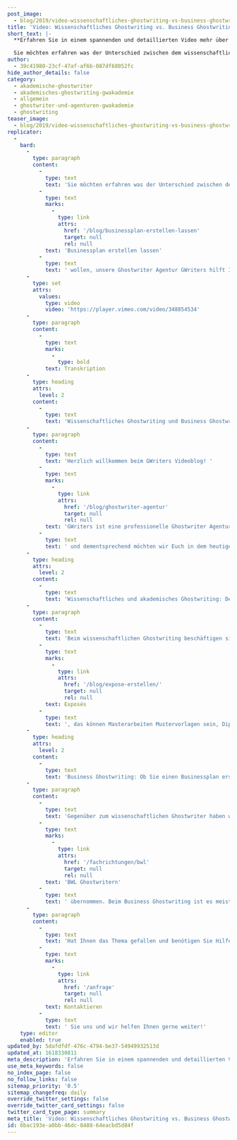 ```yaml
---
post_image:
  - blog/2019/video-wissenschaftliches-ghostwriting-vs-business-ghostwriting-was-steckt-dahinter/2019-07-18-Wissenschaftliches_Ghostwriting_vs_Business_Ghostwriting-Was_steckt_dahinter_classic_Thumbnail-(1).png
title: 'Video: Wissenschaftliches Ghostwriting vs. Business Ghostwriting - Was steckt dahinter?'
short_text: |-
  **Erfahren Sie in einem spannenden und detaillierten Video mehr über die Unterschiede der zwei Disziplinen im Ghostwriting und lassen Sie sich beraten!**

  Sie möchten erfahren was der Unterschied zwischen dem wissenschaftlichen Ghostwriting und dem Business Ghostwriting ist? Egal, ob Sie zum ersteren eine Bachelorarbeit, Masterarbeit oder Doktorarbeit schreiben lassen wollen oder doch eher aus dem Business Bereich kommen und Werbetexte oder einen Businessplan erstellen lassen wollen...
author:
  - 39c41980-23cf-47af-af6b-087df68052fc
hide_author_details: false
category:
  - akademische-ghostwriter
  - akademisches-ghostwriting-gwakademie
  - allgemein
  - ghostwriter-und-agenturen-gwakademie
  - ghostwriting
teaser_image:
  - blog/2019/video-wissenschaftliches-ghostwriting-vs-business-ghostwriting-was-steckt-dahinter/2019-07-18-Wissenschaftliches_Ghostwriting_vs_Business_Ghostwriting-Was_steckt_dahinter_classic_Thumbnail-(1).png
replicator:
  -
    bard:
      -
        type: paragraph
        content:
          -
            type: text
            text: 'Sie möchten erfahren was der Unterschied zwischen dem wissenschaftlichen Ghostwriting und dem Business Ghostwriting ist? Egal, ob Sie zum ersteren eine Bachelorarbeit, Masterarbeit oder Doktorarbeit schreiben lassen wollen oder doch eher aus dem Business Bereich kommen und Werbetexte oder einen '
          -
            type: text
            marks:
              -
                type: link
                attrs:
                  href: '/blog/businessplan-erstellen-lassen'
                  target: null
                  rel: null
            text: 'Businessplan erstellen lassen'
          -
            type: text
            text: ' wollen, unsere Ghostwriter Agentur GWriters hilft Ihnen dabei mit geprüfter Qualität, Zuverlässigkeit und Preissicherheit. Schauen Sie das Video an oder lesen Sie unsere Transkription, um zu erfahren was die grundliegenden Unterschiede zwischen den beiden Bereichen sind.'
      -
        type: set
        attrs:
          values:
            type: video
            video: 'https://player.vimeo.com/video/348854534'
      -
        type: paragraph
        content:
          -
            type: text
            marks:
              -
                type: bold
            text: Transkription
      -
        type: heading
        attrs:
          level: 2
        content:
          -
            type: text
            text: 'Wissenschaftliches Ghostwriting und Business Ghostwriting'
      -
        type: paragraph
        content:
          -
            type: text
            text: 'Herzlich willkommen beim GWriters Videoblog! '
          -
            type: text
            marks:
              -
                type: link
                attrs:
                  href: '/blog/ghostwriter-agentur'
                  target: null
                  rel: null
            text: 'GWriters ist eine professionelle Ghostwriter Agentur'
          -
            type: text
            text: ' und dementsprechend möchten wir Euch in dem heutigen Video einmal unsere zwein Kernbereiche vorstellen. Das Video lautet deshalb "Wissenschaftliches versus Business Ghostwriting". Warum wir diese zwei Bereiche unterscheiden, ist ganz einfach, denn beide Bereiche haben ganz ganz unterschiedliche Kriterien, nach denen unsere Ghostwriter gehen müssen und in dem Video heute stellen wir Euch diese beiden Bereiche und deren Kriterien einmal gegenüber und einmal vor.'
      -
        type: heading
        attrs:
          level: 2
        content:
          -
            type: text
            text: 'Wissenschaftliches und akademisches Ghostwriting: Definition und Charakteristiken in der Branche'
      -
        type: paragraph
        content:
          -
            type: text
            text: 'Beim wissenschaftlichen Ghostwriting beschäftigen sich unsere akademischen Ghostwriter hauptsächlich mit den hier genannten Arbeitenarten. Das sind Essays, '
          -
            type: text
            marks:
              -
                type: link
                attrs:
                  href: '/blog/expose-erstellen/'
                  target: null
                  rel: null
            text: Exposés
          -
            type: text
            text: ', das können Masterarbeiten Mustervorlagen sein, Diplomarbeiten aller Arten, alle möglichen Formen von wissenschaftlichen Publikationen und so weiter wie ein Businessplan oder Werbematerial. Dabei ist es natürlich wichtig, dass sich die Ghostwriter an eindeutige Kriterien halten und die wichtigsten davon gehen wir jetzt hier einmal durch. Zunächst ist es wichtig, dass ein methodisch begründetes Vorgehen vorliegt, das heißt, es wird gezeigt ob die Systematik aus eigenen Schlussfolgerung resultiert, und das Ergebnis, oder aus einer anderen Quelle. Es wird objektiv geblieben und keine subjektive Bewertung vorgenommen, sondern wirklich nach wissenschaftlichen Kriterien gegangen und auch die Systematik der wissenschaftlichen Texte, also die Einordnung des Wissens, aktuell im wissenschaftlichen Kontext und zwischen anderen Publikationen ist ganz ganz wichtig. An all diese Kriterien halten sich unsere akademischen Ghostwriter natürlich. Weiterhin ist es wichtig, dass beim wissenschaftlichen Ghostwriting eine kritische Betrachtung, auch der eigenen Thesen vorliegt, dass man sachlich und neutral bleibt und ganz ganz wichtig natürlich, dass richtige Quellenangaben vorliegen und die richtige Zitationsweise vorliegt.'
      -
        type: heading
        attrs:
          level: 2
        content:
          -
            type: text
            text: 'Business Ghostwriting: Ob Sie einen Businessplan erstellen lassen oder Werbematerial designen lassen'
      -
        type: paragraph
        content:
          -
            type: text
            text: 'Gegenüber zum wissenschaftlichen Ghostwriter haben wir nun das sogenannte Business Ghostwriting, wo ist dann eher um Vorträge zu Fachtagungen geht, Informationsbroschüren, um Stellungnahmen, Präsentation, Fachartikel, Analysen und so weiter. Da natürlich auch solche Texte ein hervorragendes Fachwissen und Schreibtalent erfordern, werden solche Business-Projekte zumeist von unseren '
          -
            type: text
            marks:
              -
                type: link
                attrs:
                  href: '/fachrichtungen/bwl'
                  target: null
                  rel: null
            text: 'BWL Ghostwritern'
          -
            type: text
            text: ' übernommen. Beim Business Ghostwriting ist es meist ganz ganz wichtig, dass mit den Informationen auch vertraulich umgegangen wird Grundsätzlich ist bei all unseren akademischen Ghostwriter und natürlich auch bei den Business Ghostwritern Diskretion an erster Stelle. Das heißt, die Informationen werden bei uns, bei GWriters, immer vertraulich behandelt. Wichtig ist auch, dass man den Ausdruck etwas unterscheidet. Man muss sich nicht wie im wissenschaftlichen Arbeiten so sehr spezifisch ausdrücken aber schon auf einem Business Level. Man sollte politisch korrekt bleiben, was unsere Business Ghostwriter eben auch tun und auf eine kurze und knappe aber dadurch präzise und prägnante Ausdrucksweise achten Weiterhin ist es wichtig eine detaillierte Konkurrenzanalyse zu betreiben und teilweise eben zielgerichtete grafische Elemente mit in die Arbeit einzubringen und dementsprechend die Ergebnisse ordentlich und geschmackvoll zu visualisieren. Ich hoffe ich konnte Euch dazu einmal das wissenschaftliche Ghostwriting dem Business Ghostwriting gegenüberstellen und etwas besser erklären was die Kriterien unserer akademischen Ghostwriter und unserer Business Ghostwriter sind und freue mich, dass Ihr auch diesmal wieder mit dabei wart.'
      -
        type: paragraph
        content:
          -
            type: text
            text: 'Hat Ihnen das Thema gefallen und benötigen Sie Hilfe beim Erstellen Ihres gewünschten wissenschaftlichen oder Business Textes? '
          -
            type: text
            marks:
              -
                type: link
                attrs:
                  href: '/anfrage'
                  target: null
                  rel: null
            text: Kontaktieren
          -
            type: text
            text: ' Sie uns und wir helfen Ihnen gerne weiter!'
    type: editor
    enabled: true
updated_by: 5dafdfdf-476c-4794-be37-54949932513d
updated_at: 1618330811
meta_description: 'Erfahren Sie in einem spannenden und detaillierten Video mehr über die Unterschiede der zwei Disziplinen im Ghostwriting und lassen Sie sich beraten!'
use_meta_keywords: false
no_index_page: false
no_follow_links: false
sitemap_priority: '0.5'
sitemap_changefreq: daily
override_twitter_settings: false
override_twitter_card_settings: false
twitter_card_type_page: summary
meta_title: 'Video: Wissenschaftliches Ghostwriting vs. Business Ghostwriting  • GWriters.de'
id: 6bac193e-a0bb-46dc-8488-64eacbd5d84f
---
```

